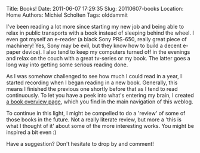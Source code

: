 Title: Books!
Date: 2011-06-07 17:29:35
Slug: 20110607-books
Location: Home
Authors: Michiel Scholten
Tags: olddammit

<p>I've been reading a lot more since starting my new job and being able to relax in public transports with a book instead of sleeping behind the wheel. I even got myself an e-reader (a black Sony PRS-650, really great piece of machinery! Yes, Sony may be evil, but they know how to build a decent e-paper device). I also tend to keep my computers turned off in the evenings and relax on the couch with a great tv-series or my book. The latter goes a long way into getting some serious reading done.</p>

<p>As I was somehow challenged to see how much I could read in a year, I started recording when I began reading in a new book. Generally, this means I finished the previous one shortly before that as I tend to read continuously. To let you have a peek into what's entering my brain, I created <a href="http://dammit.nl/p/books">a book overview page</a>, which you find in the main navigation of this weblog.</p>

<p>To continue in this light, I might be compelled to do a 'review' of some of those books in the future. Not a really literate review, but more a 'this is what I thought of it' about some of the more interesting works. You might be inspired a bit even :)</p>

<p>Have a suggestion? Don't hesitate to drop by and comment!</p>